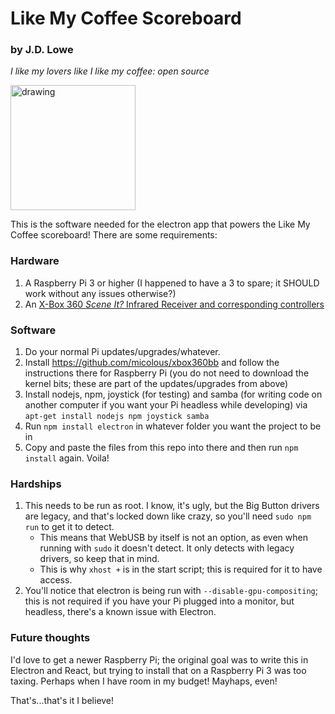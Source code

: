 # Like My Coffee Scoreboard
### by J.D. Lowe
_I like my lovers like I like my coffee: open source_

<img src="https://github.com/thejdlowe/like-my-coffee-scoreboard/assets/2357370/d96b879c-cc73-4bdd-8d4b-e44f2ba1b3a0" alt="drawing" width="200"/>

This is the software needed for the electron app that powers the Like My Coffee scoreboard! There are some requirements:

### Hardware

1. A Raspberry Pi 3 or higher (I happened to have a 3 to spare; it SHOULD work without any issues otherwise?)
2. An [X-Box 360 _Scene It?_ Infrared Receiver and corresponding controllers](https://en.wikipedia.org/wiki/Scene_It%3F_Lights,_Camera,_Action#Big_Button_Pad)

### Software

1. Do your normal Pi updates/upgrades/whatever.
2. Install https://github.com/micolous/xbox360bb and follow the instructions there for Raspberry Pi (you do not need to download the kernel bits; these are part of the updates/upgrades from above)
3. Install nodejs, npm, joystick (for testing) and samba (for writing code on another computer if you want your Pi headless while developing) via `apt-get install nodejs npm joystick samba`
4. Run `npm install electron` in whatever folder you want the project to be in
5. Copy and paste the files from this repo into there and then run `npm install` again. Voila!

### Hardships

1. This needs to be run as root. I know, it's ugly, but the Big Button drivers are legacy, and that's locked down like crazy, so you'll need `sudo npm run` to get it to detect.
   * This means that WebUSB by itself is not an option, as even when running with `sudo` it doesn't detect. It only detects with legacy drivers, so keep that in mind.
   * This is why `xhost +` is in the start script; this is required for it to have access.
2. You'll notice that electron is being run with `--disable-gpu-compositing`; this is not required if you have your Pi plugged into a monitor, but headless, there's a known issue with Electron.

### Future thoughts

I'd love to get a newer Raspberry Pi; the original goal was to write this in Electron and React, but trying to install that on a Raspberry Pi 3 was too taxing. Perhaps when I have room in my budget! Mayhaps, even!

That's...that's it I believe! 
